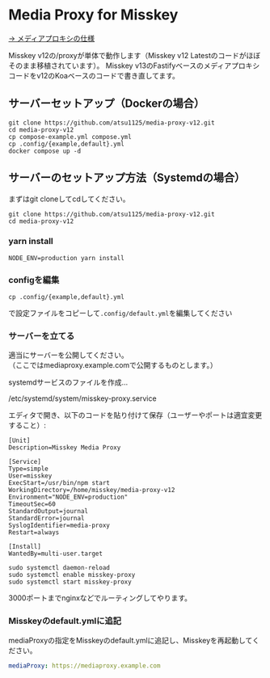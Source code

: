 # Media Proxy for Misskey

[→ メディアプロキシの仕様](./SPECIFICATION.md)

Misskey v12の/proxyが単体で動作します（Misskey v12 Latestのコードがほぼそのまま移植されています）。
Misskey v13のFastifyベースのメディアプロキシコードをv12のKoaベースのコードで書き直してます。

## サーバーセットアップ（Dockerの場合）
```
git clone https://github.com/atsu1125/media-proxy-v12.git
cd media-proxy-v12
cp compose-example.yml compose.yml
cp .config/{example,default}.yml
docker compose up -d
```

## サーバーのセットアップ方法（Systemdの場合）
まずはgit cloneしてcdしてください。

```
git clone https://github.com/atsu1125/media-proxy-v12.git
cd media-proxy-v12
```

### yarn install
```
NODE_ENV=production yarn install
```

### configを編集
```
cp .config/{example,default}.yml
```
で設定ファイルをコピーして`.config/default.yml`を編集してください

### サーバーを立てる
適当にサーバーを公開してください。  
（ここではmediaproxy.example.comで公開するものとします。）

systemdサービスのファイルを作成…

/etc/systemd/system/misskey-proxy.service

エディタで開き、以下のコードを貼り付けて保存（ユーザーやポートは適宜変更すること）:

```systemd
[Unit]
Description=Misskey Media Proxy

[Service]
Type=simple
User=misskey
ExecStart=/usr/bin/npm start
WorkingDirectory=/home/misskey/media-proxy-v12
Environment="NODE_ENV=production"
TimeoutSec=60
StandardOutput=journal
StandardError=journal
SyslogIdentifier=media-proxy
Restart=always

[Install]
WantedBy=multi-user.target
```

```
sudo systemctl daemon-reload
sudo systemctl enable misskey-proxy
sudo systemctl start misskey-proxy
```

3000ポートまでnginxなどでルーティングしてやります。

### Misskeyのdefault.ymlに追記

mediaProxyの指定をMisskeyのdefault.ymlに追記し、Misskeyを再起動してください。

```yml
mediaProxy: https://mediaproxy.example.com
```
